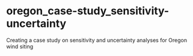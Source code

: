 # oregon_case-study_sensitivity-uncertainty
Creating a case study on sensitivity and uncertainty analyses for Oregon wind siting
